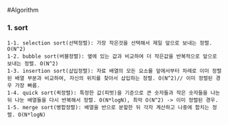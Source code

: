 #Algorithm


### 1. sort

    1-1. selection sort(선택정렬): 가장 작은것을 선택해서 제일 앞으로 보내는 정렬. O(N^2)
    1-2. bubble sort(버블정렬): 옆에 있는 값과 비교하여 더 작은값을 반복적으로 앞으로 보내는 정렬. O(N^2)
    1-3. insertion sort(삽입정렬): 자료 배열의 모든 요소를 앞에서부터 차례로 이미 정렬된 배열 부분과 비교하여, 자신의 위치를 찾아서 삽입하는 정렬. O(N^2)// 이미 정렬된 경우 가장 빠름.
    1-4. quick sort(퀵정렬): 특정한 값(피벗)을 기준으로 큰 숫자들과 작은 숫자들을 나눈 뒤 나눈 배열들을 다시 반복해서 정렬. O(N*logN), 최악 O(N^2) -> 이미 정렬된 경우.
    1-5. merge sort(병합정렬): 배열을 반으로 분할한 뒤 각자 계산하고 나중에 합치는 정렬. O(N*logN)
